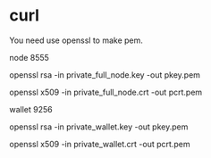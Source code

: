 # curl

You need use openssl to make pem.

node 8555

openssl rsa -in private_full_node.key -out pkey.pem

openssl x509 -in private_full_node.crt -out pcrt.pem

wallet 9256

openssl rsa -in private_wallet.key -out pkey.pem

openssl x509 -in private_wallet.crt -out pcrt.pem

